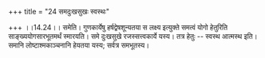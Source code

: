 +++
title = "24 समदुःखसुखः स्वस्थः"

+++
।।14.24।। समेति। गुणकार्येषु हर्षद्वेषशून्यतया स लक्ष्य इत्युक्ते समत्वं
योगो हेतुरिति साङ्ख्ययोगसारभूतमर्थं स्मारयति। समे दुःखसुखे
रजस्सत्त्वकार्ये यस्य। तत्र हेतुः -- स्वस्थ आत्मस्थ इति। समानि
लोष्टाश्मकाञ्चनानि हेयतया यस्य; सर्वत्र समभूतस्य।

